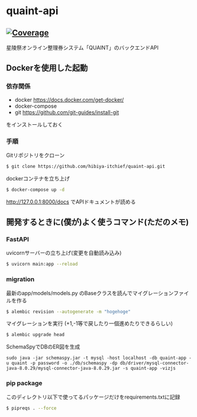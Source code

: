 # quaint-api
[![Coverage](https://img.shields.io/endpoint?url=https://gist.githubusercontent.com/Ekke-kuru2/81370c9284b6c64224021c2c6520c2e3/raw/pytest-coverage-comment.json)](https://github.com/hibiya-itchief/quaint-api/actions)
---
星陵祭オンライン整理券システム「QUAINT」のバックエンドAPI

## Dockerを使用した起動
### 依存関係
- docker https://docs.docker.com/get-docker/
- docker-compose
- git https://github.com/git-guides/install-git

をインストールしておく

### 手順
Gitリポジトリをクローン
```sh
$ git clone https://github.com/hibiya-itchief/quaint-api.git
```
dockerコンテナを立ち上げ
```sh
$ docker-compose up -d
```

http://127.0.0.1:8000/docs でAPIドキュメントが読める


## 開発するときに(僕が)よく使うコマンド(ただのメモ)
### FastAPI
uvicornサーバーの立ち上げ(変更を自動読み込み)
```sh
$ uvicorn main:app --reload
```
### migration
最新のapp/models/models.py のBaseクラスを読んでマイグレーションファイルを作る
```sh
$ alembic revision --autogenerate -m "hogehoge"
```
マイグレーションを実行 (+1,-1等で戻したり一個進めたりできるらしい)
```sh
$ alembic upgrade head
```
SchemaSpyでDBのER図を生成
```
sudo java -jar schemaspy.jar -t mysql -host localhost -db quaint-app -u quaint -p password -o ./db/schemaspy -dp db/driver/mysql-connector-java-8.0.29/mysql-connector-java-8.0.29.jar -s quaint-app -vizjs
```
### pip package
このディレクトリ以下で使ってるパッケージだけをrequirements.txtに記録
```sh
$ pipreqs . --force
```
